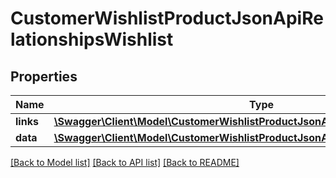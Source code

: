 # CustomerWishlistProductJsonApiRelationshipsWishlist

## Properties
Name | Type | Description | Notes
------------ | ------------- | ------------- | -------------
**links** | [**\Swagger\Client\Model\CustomerWishlistProductJsonApiRelationshipsWishlistLinks**](CustomerWishlistProductJsonApiRelationshipsWishlistLinks.md) |  | [optional] 
**data** | [**\Swagger\Client\Model\CustomerWishlistProductJsonApiRelationshipsWishlistData**](CustomerWishlistProductJsonApiRelationshipsWishlistData.md) |  | [optional] 

[[Back to Model list]](../../README.md#documentation-for-models) [[Back to API list]](../../README.md#documentation-for-api-endpoints) [[Back to README]](../../README.md)

